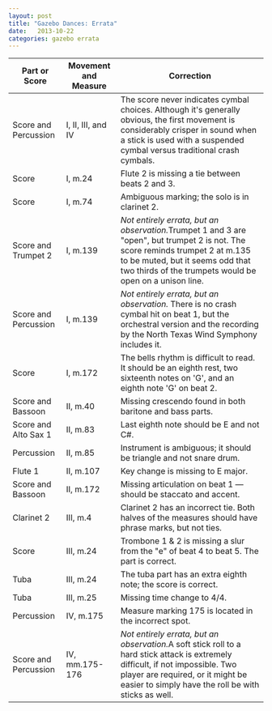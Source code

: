 ```yaml
---
layout: post
title: "Gazebo Dances: Errata"
date:   2013-10-22
categories: gazebo errata
---
```

<table class = "table table-striped">
	<thead>
		<th>Part or Score</th>
		<th>Movement and Measure</th>
		<th>Correction</th>
	 </thead>
	<tr>
		<td>Score and Percussion</td>
		<td>I, II, III, and IV</td>
		<td>The score never indicates cymbal choices. Although it's generally obvious, the first movement is considerably crisper in sound when a stick is used with a suspended cymbal versus traditional crash cymbals.</td>
	</tr>
	<tr>
		<td>Score</td>
		<td>I, m.24</td>
		<td>Flute 2 is missing a tie between beats 2 and 3.</td>
	</tr>
	<tr>
		<td>Score</td>
		<td>I, m.74</td>
		<td>Ambiguous marking; the solo is in clarinet 2.</td>
	</tr>
	<tr>
		<td>Score and Trumpet 2</td>
		<td>I, m.139</td>
		<td><i>Not entirely errata, but an observation.</i>Trumpet 1 and 3 are "open", but trumpet 2 is not. The score reminds trumpet 2 at m.135 to be muted, but it seems odd that two thirds of the trumpets would be open on a unison line.</td>
	</tr>
	<tr>
		<td>Score and Percussion</td>
		<td>I, m.139</td>
		<td><i>Not entirely errata, but an observation.</i> There is no crash cymbal hit on beat 1, but the orchestral version and the recording by the North Texas Wind Symphony includes it.</td>
	</tr>
	<tr>
		<td>Score</td>
		<td>I, m.172</td>
		<td>The bells rhythm is difficult to read. It should be an eighth rest, two sixteenth notes on 'G', and an eighth note 'G' on beat 2.</td>
	</tr>
	<tr>
		<td>Score and Bassoon</td>
		<td>II, m.40</td>
		<td>Missing crescendo found in both baritone and bass parts.</td>
	</tr>
	<tr>
		<td>Score and Alto Sax 1</td>
		<td>II, m.83</td>
		<td>Last eighth note should be E and not C#.</td>
	</tr>
	<tr>
		<td>Percussion</td>
		<td>II, m.85</td>
		<td>Instrument is ambiguous; it should be triangle and not snare drum.</td>
	</tr>
	<tr>
		<td>Flute 1</td>
		<td>II, m.107</td>
		<td>Key change is missing to E major.</td>
	</tr>
	<tr>
		<td>Score and Bassoon</td>
		<td>II, m.172</td>
		<td>Missing articulation on beat 1 &mdash; should be staccato and accent.</td>
	</tr>
		<tr>
		<td>Clarinet 2</td>
		<td>III, m.4</td>
		<td>Clarinet 2 has an incorrect tie. Both halves of the measures should have phrase marks, but not ties.</td>
	</tr>
	<tr>
		<td>Score</td>
		<td>III, m.24</td>
		<td>Trombone 1 & 2 is missing a slur from the "e" of beat 4 to beat 5. The part is correct.</td>
	</tr>
	<tr>
		<td>Tuba</td>
		<td>III, m.24</td>
		<td>The tuba part has an extra eighth note; the score is correct.</td>
	</tr>
	<tr>
		<td>Tuba</td>
		<td>III, m.25</td>
		<td>Missing time change to 4/4.</td>
	</tr>
	<tr>
		<td>Percussion</td>
		<td>IV, m.175</td>
		<td>Measure marking 175 is located in the incorrect spot.</td>
	</tr>
	<tr>
		<td>Score and Percussion</td>
		<td>IV, mm.175-176</td>
		<td><i>Not entirely errata, but an observation.</i>A soft stick roll to a hard stick attack is extremely difficult, if not impossible. Two player are required, or it might be easier to simply have the roll be with sticks as well.</td>
	</tr>
</table>